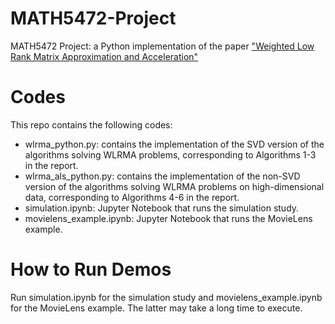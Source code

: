 # MATH5472-Project
MATH5472 Project: a Python implementation of the paper ["Weighted Low Rank Matrix Approximation and Acceleration"](https://arxiv.org/abs/2109.11057)

# Codes
This repo contains the following codes:
- wlrma_python.py: contains the implementation of the SVD version of the algorithms solving WLRMA problems, corresponding to Algorithms 1-3 in the report.
- wlrma_als_python.py: contains the implementation of the non-SVD version of the algorithms solving WLRMA problems on high-dimensional data, corresponding to Algorithms 4-6 in the report.
- simulation.ipynb: Jupyter Notebook that runs the simulation study.
- movielens_example.ipynb: Jupyter Notebook that runs the MovieLens example.

# How to Run Demos
Run simulation.ipynb for the simulation study and movielens_example.ipynb for the MovieLens example. The latter may take a long time to execute. 
